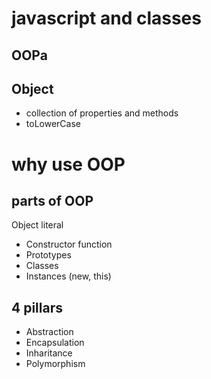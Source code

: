 # javascript and classes

## OOPa

## Object
- collection of properties and methods
- toLowerCase

# why use OOP

## parts of OOP
Object literal 

- Constructor function
- Prototypes
- Classes
- Instances (new, this)


## 4 pillars
- Abstraction
- Encapsulation
- Inharitance
- Polymorphism